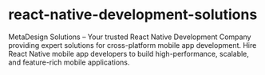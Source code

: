 # react-native-development-solutions
MetaDesign Solutions – Your trusted React Native Development Company providing expert solutions for cross-platform mobile app development. Hire React Native mobile app developers to build high-performance, scalable, and feature-rich mobile applications.

